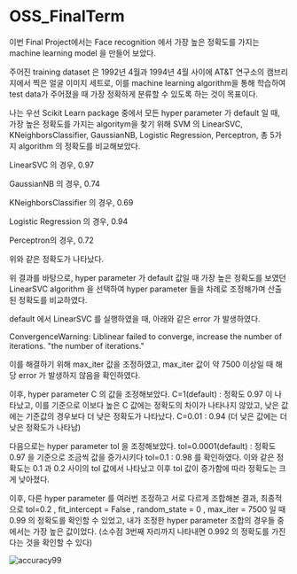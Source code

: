 # OSS_FinalTerm
이번 Final Project에서는 Face recognition 에서 가장 높은 정확도를 가지는 machine learning model 을 만들어 보았다.

주어진 training dataset 은 1992년 4월과 1994년 4월 사이에 AT&T 연구소의 캠브리지에서 찍은 얼굴 이미지 세트로,
이를 machine learning algorithm을 통해 학습하여 test data가 주어졌을 때 가장 정확하게 분류할 수 있도록 하는 것이 목표이다.

나는 우선 Scikit Learn package 중에서 모든 hyper parameter 가 default 일 때, 가장 높은 정확도를 가지는 algoritym을 찾기 위해
SVM 의 LinearSVC, KNeighborsClassifier, GaussianNB, Logistic Regression, Perceptron, 총 5가지 algorithm 의 정확도를 비교해보았다.

LinearSVC 의 경우, 0.97

GaussianNB 의 경우, 0.74

KNeighborsClassifier 의 경우, 0.69

Logistic Regression 의 경우, 0.94 

Perceptron의 경우, 0.72

위와 같은 정확도가 나타났다.

위 결과를 바탕으로, hyper parameter 가 default 값일 때 가장 높은 정확도를 보였던 LinearSVC algorithm 을 선택하여
hyper parameter 들을 차례로 조정해가며 산출된 정확도를 비교하였다.

default 에서 LinearSVC 를 실행하였을 때, 아래와 같은 error 가 발생하였다.

ConvergenceWarning: Liblinear failed to converge, increase the number of iterations. "the number of iterations."

이를 해결하기 위해 max_iter 값을 조정하였고, max_iter 값이 약 7500 이상일 때 해당 error 가 발생하지 않음을 확인하였다.

이후, hyper parameter C 의 값을 조정해보았다. C=1(default) : 정확도 0.97 이 나타났고, 이를 기준으로 이보다 높은 C 값에는 정확도의 차이가
나타나지 않았고, 낮은 값에는 기준값의 경우보다 더 낮은 정확도가 나타났다. C=0.01 : 0.94 (더 낮은 값에는 더 낮은 정확도가 나타남)

다음으로는 hyper parameter tol 을 조정해보았다. tol=0.0001(default) : 정확도 0.97 을 기준으로 조금씩 값을 증가시키다
tol=0.1 : 0.98 를 확인하였다. 이와 같은 정확도는 0.1 과 0.2 사이의 tol 값에서 나타났고 이후 tol 값이 증가함에 따라 정확도는 크게 낮아졌다.

이후, 다른 hyper parameter 를 여러번 조정하고 서로 다르게 조합해본 결과, 최종적으로 
tol=0.2 , fit_intercept = False , random_state = 0 , max_iter = 7500 일 때 0.99 의 정확도를 확인할 수 있었고,
내가 조정한 hyper parameter 조합의 경우들 중에서는 가장 높은 값이었다. (소수점 3번째 자리까지 나타내면 0.992 의 정확도를 가진다는 것을 확인할 수 있다)

![accuracy99](https://user-images.githubusercontent.com/92919490/146687123-70f0125f-ba6b-41e1-ae47-88ca4829e145.png)

